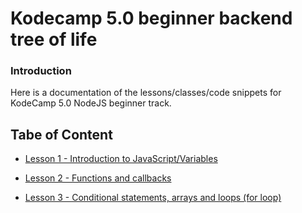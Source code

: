 # Kodecamp 5.0 beginner backend tree of life

### Introduction
Here is a documentation of the lessons/classes/code snippets for KodeCamp 5.0 NodeJS beginner track.

## Tabe of Content

- [Lesson 1 - Introduction to JavaScript/Variables]()

- [Lesson 2 - Functions and callbacks]()

- [Lesson 3 - Conditional statements, arrays and loops (for loop)]()

